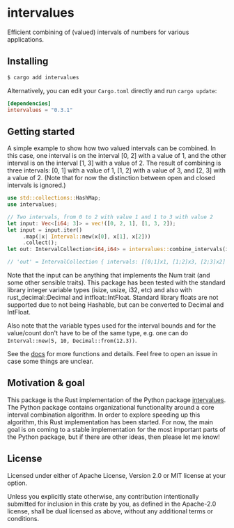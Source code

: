 # intervalues
Efficient combining of (valued) intervals of numbers for various applications.

## Installing

```sh
$ cargo add intervalues
```

Alternatively, you can edit your `Cargo.toml` directly and run `cargo update`:

```toml
[dependencies]
intervalues = "0.3.1"
```

## Getting started

A simple example to show how two valued intervals can be combined. In this case, one interval is on the interval [0, 2]
with a value of 1, and the other interval is on the interval [1, 3] with a value of 2. The result of combining is three
intervals: [0, 1] with a value of 1, [1, 2] with a value of 3, and [2, 3] with a value of 2. (Note that for now the 
distinction between open and closed intervals is ignored.)

```rust
use std::collections::HashMap;
use intervalues;

// Two intervals, from 0 to 2 with value 1 and 1 to 3 with value 2
let input: Vec<[i64; 3]> = vec!([0, 2, 1], [1, 3, 2]);
let input = input.iter()
     .map(|x| Interval::new(x[0], x[1], x[2]))
     .collect();
let out: IntervalCollection<i64,i64> = intervalues::combine_intervals(input);

// 'out' = IntervalCollection { intervals: [[0;1]x1, [1;2]x3, [2;3]x2] }

```

Note that the input can be anything that implements the Num trait (and some other sensible traits). This package has
been tested with the standard library integer variable types (isize, usize, i32, etc) and also with 
rust_decimal::Decimal and intfloat::IntFloat. Standard library floats are not supported due to not being Hashable, but 
can be converted to Decimal and IntFloat.

Also note that the variable types used for the interval bounds and for the value/count don't have to be of the same
type, e.g. one can do `Interval::new(5, 10, Decimal::from(12.3))`.

See the [docs](https://docs.rs/intervalues/) for more functions and details. Feel free to open an issue in case some
things are unclear.

## Motivation & goal
This package is the Rust implementation of the Python package [intervalues](https://github.com/debruijn/intervalues).
The Python package contains organizational functionality around a core interval combination algorithm. In order to
explore speeding up this algorithm, this Rust implementation has been started. For now, the main goal is on coming to 
a stable implementation for the most important parts of the Python package, but if there are other ideas, then please
let me know!

## License
Licensed under either of Apache License, Version 2.0 or MIT license at your option.

Unless you explicitly state otherwise, any contribution intentionally submitted for inclusion in this crate by you, as 
defined in the Apache-2.0 license, shall be dual licensed as above, without any additional terms or conditions. 